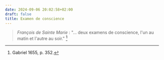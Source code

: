 ```yaml
---
date: 2024-09-06 20:02:58+02:00
draft: false
title: Examen de conscience
---
```





> *François de Sainte Marie* : "... deux examens de conscience, l'un au matin et l'autre au soir." [^1]

[^1]: Gabriel 1655, p. 352.

